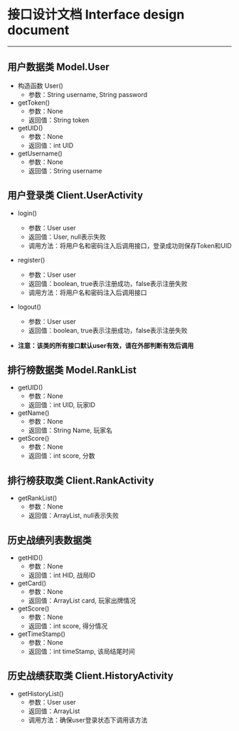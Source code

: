 # 接口设计文档 Interface design document

------

## 用户数据类 Model.User
- 构造函数 User()
    - 参数：String username, String password
- getToken()
    - 参数：None
    - 返回值：String token
- getUID()
    - 参数：None
    - 返回值：int UID
- getUsername()
    - 参数：None
    - 返回值：String username

## 用户登录类 Client.UserActivity

- login()
    - 参数：User user
    - 返回值：User, null表示失败
    - 调用方法：将用户名和密码注入后调用接口，登录成功则保存Token和UID
- register()
    - 参数：User user
    - 返回值：boolean, true表示注册成功，false表示注册失败
    - 调用方法：将用户名和密码注入后调用接口
- logout()
    - 参数：User user
    - 返回值：boolean, true表示注册成功，false表示注册失败
    
- **注意：该类的所有接口默认user有效，请在外部判断有效后调用**

## 排行榜数据类 Model.RankList

- getUID()
    - 参数：None
    - 返回值：int UID, 玩家ID
- getName()
    - 参数：None
    - 返回值：String Name, 玩家名
- getScore()
    - 参数：None
    - 返回值：int score, 分数

## 排行榜获取类 Client.RankActivity

- getRankList()
    - 参数：None
    - 返回值：ArrayList<RankList>, null表示失败
    
## 历史战绩列表数据类

- getHID()
    - 参数：None
    - 返回值：int HID, 战局ID
- getCard()
    - 参数：None
    - 返回值：ArrayList<String> card, 玩家出牌情况
- getScore()
    - 参数：None
    - 返回值：int score, 得分情况
- getTimeStamp()
    - 参数：None
    - 返回值：int timeStamp, 该局结尾时间
    
## 历史战绩获取类 Client.HistoryActivity

- getHistoryList()
    - 参数：User user
    - 返回值：ArrayList<HistoryList>
    - 调用方法：确保user登录状态下调用该方法